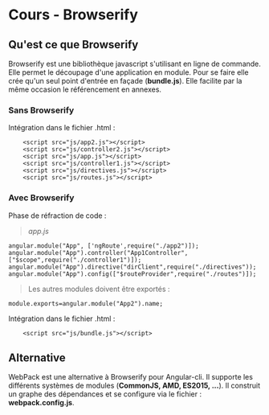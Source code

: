 # Cours - Browserify
## Qu'est ce que Browserify
Browserify est une bibliothèque javascript s'utilisant en ligne de commande.
Elle permet le découpage d'une application en module.
Pour se faire elle crée qu'un seul point d'entrée en façade (__bundle.js__).
Elle facilite par la même occasion le référencement en annexes.

### Sans Browserify
Intégration dans le fichier .html :
```
    <script src="js/app2.js"></script>
    <script src="js/controller2.js"></script>
    <script src="js/app.js"></script>
    <script src="js/controller1.js"></script>
    <script src="js/directives.js"></script>
    <script src="js/routes.js"></script>
```


### Avec Browserify
Phase de réfraction de code :
> _app.js_
```
angular.module("App", ['ngRoute',require("./app2")]);
angular.module("App").controller("App1Controller", ["$scope",require("./controller1")]);
angular.module("App").directive("dirClient",require("./directives"));
angular.module("App").config(["$routeProvider",require("./routes")]);
```
> Les autres modules doivent être exportés :
```
module.exports=angular.module("App2").name;
```

Intégration dans le fichier .html :
```
    <script src="js/bundle.js"></script>
```

## Alternative
WebPack est une alternative à Browserify pour Angular-cli.
Il supporte les différents systèmes de modules (__CommonJS, AMD, ES2015, ...__).
Il construit un graphe des dépendances et se configure via le fichier : __webpack.config.js__.
